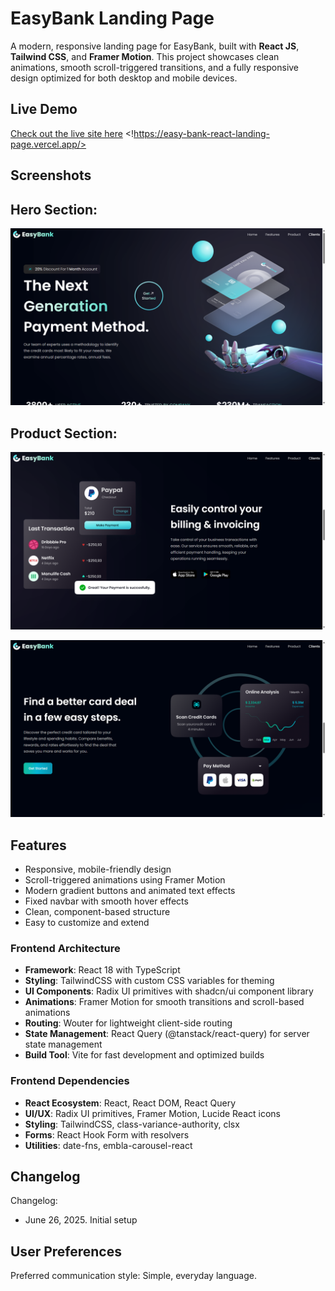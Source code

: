 # EasyBank Landing Page

A modern, responsive landing page for EasyBank, built with **React JS**, **Tailwind CSS**, and **Framer Motion**. This project showcases clean animations, smooth scroll-triggered transitions, and a fully responsive design optimized for both desktop and mobile devices.

## Live Demo

[Check out the live site here](#) <!https://easy-bank-react-landing-page.vercel.app/>

## Screenshots

## Hero Section:

![Hero Section Screenshot](./screenshots/Screenshot_1.png)

## Product Section:

![Product Section Screenshot](./screenshots/Screenshot_2.png)

![Product Section Screenshot](./screenshots/Screenshot-3.png)

## Features

- Responsive, mobile-friendly design
- Scroll-triggered animations using Framer Motion
- Modern gradient buttons and animated text effects
- Fixed navbar with smooth hover effects
- Clean, component-based structure
- Easy to customize and extend

### Frontend Architecture
- **Framework**: React 18 with TypeScript
- **Styling**: TailwindCSS with custom CSS variables for theming
- **UI Components**: Radix UI primitives with shadcn/ui component library
- **Animations**: Framer Motion for smooth transitions and scroll-based animations
- **Routing**: Wouter for lightweight client-side routing
- **State Management**: React Query (@tanstack/react-query) for server state management
- **Build Tool**: Vite for fast development and optimized builds

### Frontend Dependencies
- **React Ecosystem**: React, React DOM, React Query
- **UI/UX**: Radix UI primitives, Framer Motion, Lucide React icons
- **Styling**: TailwindCSS, class-variance-authority, clsx
- **Forms**: React Hook Form with resolvers
- **Utilities**: date-fns, embla-carousel-react

## Changelog

Changelog:
- June 26, 2025. Initial setup

## User Preferences

Preferred communication style: Simple, everyday language.

